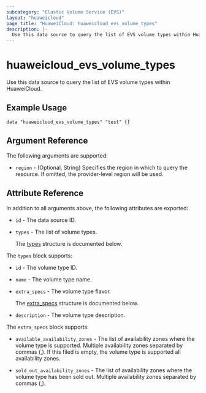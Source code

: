 ```yaml
---
subcategory: "Elastic Volume Service (EVS)"
layout: "huaweicloud"
page_title: "HuaweiCloud: huaweicloud_evs_volume_types"
description: |-
  Use this data source to query the list of EVS volume types within HuaweiCloud.
---
```


# huaweicloud_evs_volume_types

Use this data source to query the list of EVS volume types within HuaweiCloud.

## Example Usage

```hcl
data "huaweicloud_evs_volume_types" "test" {}
```

## Argument Reference

The following arguments are supported:

* `region` - (Optional, String) Specifies the region in which to query the resource.
  If omitted, the provider-level region will be used.

## Attribute Reference

In addition to all arguments above, the following attributes are exported:

* `id` - The data source ID.

* `types` - The list of volume types.

  The [types](#types_struct) structure is documented below.

<a name="types_struct"></a>
The `types` block supports:

* `id` - The volume type ID.

* `name` - The volume type name.

* `extra_specs` - The volume type flavor.

  The [extra_specs](#types_extra_specs_struct) structure is documented below.

* `description` - The volume type description.

<a name="types_extra_specs_struct"></a>
The `extra_specs` block supports:

* `available_availability_zones` - The list of availability zones where the volume type is supported.
  Multiple availability zones separated by commas (,).
  If this filed is empty, the volume type is supported all availability zones.

* `sold_out_availability_zones` - The list of availability zones where the volume type has been sold out.
  Multiple availability zones separated by commas (,).
